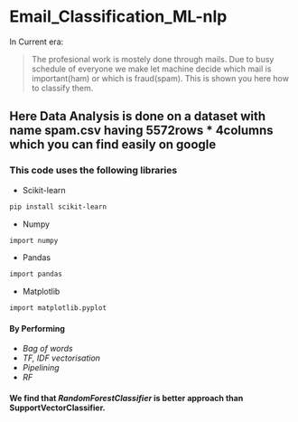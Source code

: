 # Email_Classification_ML-nlp

In Current era:
> The profesional work is mostely done through mails.
> Due to busy schedule of everyone we make let machine decide which mail is important(ham) or which is fraud(spam).
> This is shown you here how to classify them.

## Here Data Analysis is done on a dataset with name spam.csv having 5572rows * 4columns which you can find easily on google


### This code uses the following libraries

* Scikit-learn
```bash
pip install scikit-learn
```
* Numpy
```bash
import numpy
```
* Pandas
```bash
import pandas
```
* Matplotlib
```bash
import matplotlib.pyplot
```

#### **By Performing**
* *Bag of words*
* *TF, IDF vectorisation*
* *Pipelining*
* *RF*
#### We find that *RandomForestClassifier* is better approach than SupportVectorClassifier. 
